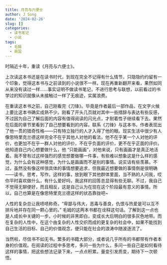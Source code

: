 ```yaml
---
title: 月亮与六便士
author: J Song
date: '2024-02-26'
slug: []
categories: 
  - 读书笔记
  - 小说
tags: 
  - 毛姆
  - 英国
---
```

时隔近十年，重读《月亮与六便士》。

上次读这本书还是在读书时代，到现在完全不记得有什么情节，只隐隐约约留有一个印象，觉得这本书与之前读到的小说很不一样。现在再重新翻开来看，果然如同从来没有读过一样......事实证明不做读书笔记，不进行思考与联想，以前看过的书学过的知识就像从未接触过一样了无痕迹，实属浪费。

在重读这本书之前，自己刚看完《刀锋》。毕竟是作者最后一部作品，在文字火候上要比这本书确实成熟不少。刚看了开头几页就对其中一些措辞与表达有些反感，不过因为自己了解后面的内容有值得阅读的闪光点，才耐着性子继续看下去。果然在后面的章节里看到了自己想要看到的内容。联系《刀锋》与这本书，作者表现出了他一贯的猎奇性格——只有特立独行的人才入得了他的眼。现实生活中很少有人像思特里克兰德这样完全不在乎其他人对他的看法，他不在乎某一个人对他的评价，也更加不在乎一群人对他的评价，不在乎负面的评价，更不在乎正面的评价。他知道自己内心想要做什么，他 “只能画画”，对他来说，只有画画才是真正地活着。我不曾有过这样强烈的感觉想要做哪一件事，有些难以想象这是什么样的感觉，为什么会有这种感觉，为什么是画画而不是别的事情。说实话有些羡慕。不过，虽然没有像这样很具体的事情想要追求，但我最近想要做的事情倒是很明确——读书，思考，写作。这样的事，放到眼下其他群体里面，当不熟的人问我，哎你平时喜欢做什么，有什么爱好吗，我这样的回答总显得有些无聊。不过，我自己不觉得无聊便好，而且相反，这是自己认为在现在这个阶段最有意义的事情。所以，自己也算是在像思特里克兰德这样的状态靠拢吧~ 

人性的复杂总让我啧啧称奇。“卑鄙与伟大，恶毒与善良，仇恨与热爱是可以互不排斥地并存在同一颗心里的。” 毛姆的这两本书都在诠释这句话。了解到这一点也是人成长中关键的一步。小时候的非黑即白，变成长大后明白的很多灰色地带。而在复杂的人性中，在这个由复杂的人性交织而成的更复杂的社会中，如果不能找到自己生活的目标、自己的价值观念，便只能在社会的浪涛中随波逐流了。

当然啦，尽信书不如无书。繁多的书籍大部分，或者说几乎所有的书都带有作者本身的价值观。在阅读的过程中多思考，多问一些为什么，多问一些自己是如何看待这样的事情，把这些想法记录下来，一点点积累。量变引发质变，期待下一次顿悟。